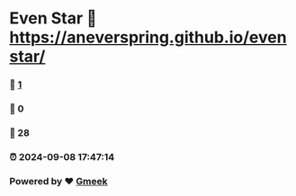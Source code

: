 # Even Star :link: https://aneverspring.github.io/evenstar/ 
### :page_facing_up: [1](https://aneverspring.github.io/evenstar//tag.html) 
### :speech_balloon: 0 
### :hibiscus: 28 
### :alarm_clock: 2024-09-08 17:47:14 
### Powered by :heart: [Gmeek](https://github.com/Meekdai/Gmeek)
